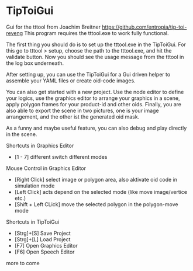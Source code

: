 # TipToiGui

Gui for the tttool from Joachim Breitner https://github.com/entropia/tip-toi-reveng
This program requires the tttool.exe to work fully functional.

The first thing you should do is to set up the tttool.exe in the TipToiGui. 
For this go to tttool > setup, choose the path to the tttool.exe, and hit the validate button. 
Now you should see the usage message from the tttool in the log box underneath.

After setting up, you can use the TipToiGui for a Gui driven helper to assemble your YAML files or create oid-code images.

You can also get started with a new project. 
Use the node editor to define your logics, use the graphics editor to arrange your graphics in a scene, apply polygon frames for your product-id and other oids. 
Finally, you are also able to export the scene in two pictures, one is your image arrangement, and the other ist the generated oid mask.

As a funny and maybe useful feature, you can also debug and play directly in the scene.

Shortcuts in Graphics Editor
- [1 - 7] different switch different modes

Mouse Control in Graphics Editor
- [Right Click] select image or polygon area, also aktivate oid code in simulation mode
- [Left  Click] acts depend on the selected mode (like move image/vertice etc.)
- [Shift + Left CLick] move the selected polygon in the polygon-move mode

Shortcuts in TipToiGui
- [Strg]+[S] Save Project
- [Strg]+[L] Load Project
- [F7] Open Graphics Editor
- [F6] Open Speech Editor

more to come
